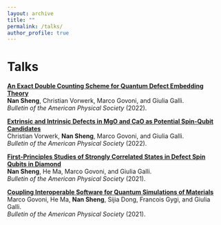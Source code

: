```yaml
---
layout: archive
title: ""
permalink: /talks/
author_profile: true
---
```


<!-- {% if author.googlescholar %}
  You can also find my articles on <u><a href="{{author.googlescholar}}">my Google Scholar profile</a>.</u>
{% endif %}

{% include base_path %}

{% for post in site.publications reversed %}
  {% include archive-single.html %}
{% endfor %} -->

# Talks
[**An Exact Double Counting Scheme for Quantum Defect Embedding Theory**](https://meetings.aps.org/Meeting/MAR22/Session/K46.4)<br> 
**Nan Sheng**, Christian Vorwerk, Marco Govoni, and Giulia Galli.<br>
*Bulletin of the American Physical Society* (2022).

[**Extrinsic and Intrinsic Defects in MgO and CaO as Potential Spin-Qubit Candidates**](https://meetings.aps.org/Meeting/MAR22/Session/T72.2)<br>
Christian Vorwerk, **Nan Sheng**, Marco Govoni, and Giulia Galli.<br>
*Bulletin of the American Physical Society* (2022).

[**First-Principles Studies of Strongly Correlated States in Defect Spin Qubits in Diamond**](https://meetings.aps.org/Meeting/MAR21/Session/V51.12)<br>
**Nan Sheng**, He Ma, Marco Govoni, and Giulia Galli.<br>
*Bulletin of the American Physical Society* (2021).

[**Coupling Interoperable Software for Quantum Simulations of Materials**](https://meetings.aps.org/Meeting/MAR21/Session/S19.11)<br>
Marco Govoni, He Ma, **Nan Sheng**, Sijia Dong, Francois Gygi, and Giulia Galli.<br>
*Bulletin of the American Physical Society* (2021).


